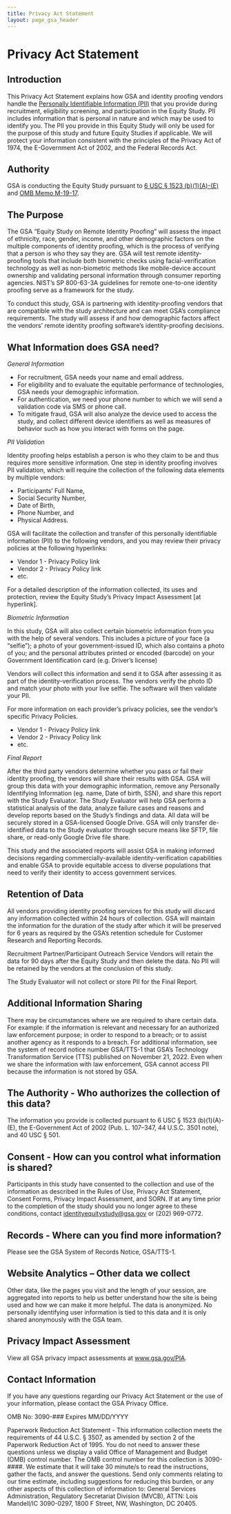 ```yaml
---
title: Privacy Act Statement
layout: page_gsa_header
---
```

# Privacy Act Statement
## Introduction
This Privacy Act Statement explains how GSA and identity proofing vendors handle the <a href="https://www.gsa.gov/reference/gsa-privacy-program/rules-and-policies-protecting-pii-privacy-act" target="_blank">Personally Identifiable Information (PII)</a> that you provide during recruitment, eligibility screening, and participation in the Equity Study. PII includes information that is personal in nature and which may be used to identify you. The PII you provide in this Equity Study will only be used for the purpose of this study and future Equity Studies if applicable. We will protect your information consistent with the principles of the Privacy Act of 1974, the E-Government Act of 2002, and the Federal Records Act.
## Authority
GSA is conducting the Equity Study pursuant to <a href="https://uscode.house.gov/view.xhtml?req=6+USC+1523:+Federal+cybersecurity+requirements"  target="_blank"> 6 USC § 1523 (b)(1)(A)-(E)</a>  and <a href="https://www.whitehouse.gov/wp-content/uploads/2019/05/M-19-17.pdf"  target="_blank"> OMB Memo M-19-17</a>.
## The Purpose
The GSA “Equity Study on Remote Identity Proofing” will assess the impact of ethnicity, race, gender, income, and other demographic factors on the multiple components of identity proofing, which is the process of verifying that a person is who they say they are. GSA will test remote identity-proofing tools that include both biometric checks using facial-verification technology as well as non-biometric methods like mobile-device account ownership and validating personal information through consumer reporting agencies. NIST’s SP 800-63-3A guidelines for remote one-to-one identity proofing serve as a framework for the study. 

To conduct this study, GSA is partnering with identity-proofing vendors that are compatible with the study architecture and can meet GSA’s compliance requirements. The study will assess if and how demographic factors affect the vendors’ remote identity proofing software’s identity-proofing decisions. 
## What Information does GSA need?
*General Information*

- For recruitment, GSA needs your name and email address.
- For eligibility and to evaluate the equitable performance of technologies, GSA needs your demographic information.
- For authentication, we need your phone number to which we will send a validation code via SMS or phone call.
- To mitigate fraud, GSA will also analyze the device used to access the study, and collect different device identifiers as well 
  as measures of behavior such as how you interact with forms on the page.

*PII Validation*

Identity proofing helps establish a person is who they claim to be and thus requires more sensitive information. One step in identity proofing involves PII validation, which will require the collection of the following data elements by multiple vendors:
 
- Participants’ Full Name, 
- Social Security Number, 
- Date of Birth,
- Phone Number, and
- Physical Address.

GSA will facilitate the collection and transfer of this personally identifiable information (PII) to the following vendors, and you may review their privacy policies at the following hyperlinks: 
- Vendor 1 - Privacy Policy link
- Vendor 2 - Privacy Policy link
- etc.

For a detailed description of the information collected, its uses and protection, review the Equity Study’s Privacy Impact Assessment [at hyperlink]. 

*Biometric Information*

In this study, GSA will also collect certain biometric information from you with the help of several vendors. This includes 
a picture of your face (a “selfie”);
a photo of your government-issued ID, which also contains a photo of you; and
the personal attributes printed or encoded (barcode) on your Government Identification card (e.g. Driver’s license) 


Vendors will collect this information and send it to GSA after assessing it as part of the identity-verification process. The vendors verify the photo ID and match your photo with your live selfie. The software will then validate your PII.

For more information on each provider’s privacy policies, see the vendor’s specific Privacy Policies.
- Vendor 1 - Privacy Policy link
- Vendor 2 - Privacy Policy link
- etc.

*Final Report*

After the third party vendors determine whether you pass or fail their identity proofing, the vendors will share their results with GSA. GSA will group this data with your demographic information, remove any Personally Identifying Information (eg. name, Date of birth, SSN), and share this report with the Study Evaluator. The Study Evaluator will help GSA perform a statistical analysis of the data, analyze failure cases and reasons and develop reports based on the Study’s findings and data. All data will be securely stored in a GSA-licensed Google Drive. GSA will only transfer de-identified data to the Study evaluator through secure means like SFTP, file share, or read-only Google Drive file share.

This study and the associated reports will assist GSA in making informed decisions regarding commercially-available identity-verification capabilities and enable GSA to provide equitable access to diverse populations that need to verify their identity to access government services.
## Retention of Data
All vendors providing identity proofing services for this study will discard any information collected within 24 hours of collection. GSA will maintain the information for the duration of the study after which it will be preserved for 6 years as required by the GSA’s retention schedule for Customer Research and Reporting Records.

Recruitment Partner/Participant Outreach Service Vendors will retain the data for 90 days after the Equity Study and then delete the data. No PII will be retained by the vendors at the conclusion of this study. 

The Study Evaluator will not collect or store PII for the Final Report.
## Additional Information Sharing
There may be circumstances where we are required to share certain data. For example: if the information is relevant and necessary for an authorized law enforcement purpose; in order to respond to a breach; or to assist another agency as it responds to a breach. For additional information, see the system of record notice number GSA/TTS-1 that GSA’s Technology Transformation Service (TTS) published on November 21, 2022. Even when we share the information with law enforcement, GSA cannot access PII because the information is not stored by GSA.
## The Authority - Who authorizes the collection of this data?
The information you provide is collected pursuant to 6 USC § 1523 (b)(1)(A)-(E), the E-Government Act of 2002 (Pub. L. 107–347, 44 U.S.C. 3501 note), and 40 USC § 501.
## Consent - How can you control what information is shared?
Participants in this study have consented to the collection and use of the information as described in the Rules of Use, Privacy Act Statement, Consent Forms, Privacy Impact Assessment, and SORN. If at any time prior to the completion of the study should you no longer agree to these conditions, contact  identityequitystudy@gsa.gov or (202) 969-0772.
## Records - Where can you find more information?
Please see the GSA System of Records Notice, GSA/TTS-1.
## Website Analytics – Other data we collect
Other data, like the pages you visit and the length of your session, are aggregated into reports to help us better understand how the site is being used and how we can make it more helpful. The data is anonymized. No personally identifying user information is tied to this data and it is only shared anonymously with the GSA team.
## Privacy Impact Assessment
View all GSA privacy impact assessments at www.gsa.gov/PIA.
## Contact Information
If you have any questions regarding our Privacy Act Statement or the use of your information, please contact the GSA Privacy Office.

OMB No: 3090-###
Expires MM/DD/YYYY

Paperwork Reduction Act Statement - This information collection meets the requirements of 44 U.S.C. § 3507, as amended by section 2 of the Paperwork Reduction Act of 1995. You do not need to answer these questions unless we display a valid Office of Management and Budget (OMB) control number. The OMB control number for this collection is 3090-####. We estimate that it will take 30 minute/s to read the instructions, gather the facts, and answer the questions. Send only comments relating to our time estimate, including suggestions for reducing this burden, or any other aspects of this collection of information to: General Services Administration, Regulatory Secretariat Division (MVCB), ATTN: Lois Mandell/IC 3090-0297, 1800 F Street, NW, Washington, DC 20405.
